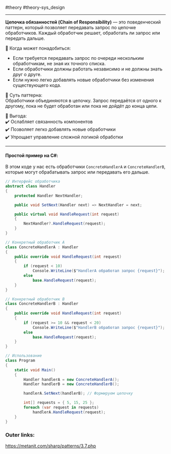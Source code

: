 #theory #theory-sys_design
 
---
**Цепочка обязанностей (Chain of Responsibility)** — это поведенческий паттерн, который позволяет передавать запрос по цепочке обработчиков. Каждый обработчик решает, обработать ли запрос или передать дальше.

📌 Когда может понадобиться:  
- Если требуется передавать запрос по очереди нескольким обработчикам, не зная их точного списка.  
- Если обработчики должны работать независимо и не должны знать друг о друге.  
- Если нужно легко добавлять новые обработчики без изменения существующего кода.

📌 Суть паттерна:  
Обработчики объединяются в цепочку. Запрос передаётся от одного к другому, пока не будет обработан или пока не дойдёт до конца цепи.

📌 Выгода:  
✔️ Ослабляет связанность компонентов  
✔️ Позволяет легко добавлять новые обработчики  
✔️ Упрощает управление сложной логикой обработки  

---
#### Простой пример на C#:
В этом коде у нас есть обработчики `ConcreteHandlerA` и `ConcreteHandlerB`, которые могут обрабатывать запрос или передавать его дальше.

```csharp
// Интерфейс обработчика
abstract class Handler
{
    protected Handler NextHandler;

    public void SetNext(Handler next) => NextHandler = next;

    public virtual void HandleRequest(int request)
    {
        NextHandler?.HandleRequest(request);
    }
}

// Конкретный обработчик A
class ConcreteHandlerA : Handler
{
    public override void HandleRequest(int request)
    {
        if (request < 10)
            Console.WriteLine($"HandlerA обработал запрос {request}");
        else
            base.HandleRequest(request);
    }
}

// Конкретный обработчик B
class ConcreteHandlerB : Handler
{
    public override void HandleRequest(int request)
    {
        if (request >= 10 && request < 20)
            Console.WriteLine($"HandlerB обработал запрос {request}");
        else
            base.HandleRequest(request);
    }
}

// Использование
class Program
{
    static void Main()
    {
        Handler handlerA = new ConcreteHandlerA();
        Handler handlerB = new ConcreteHandlerB();

        handlerA.SetNext(handlerB); // Формируем цепочку

        int[] requests = { 5, 15, 25 };
        foreach (var request in requests)
            handlerA.HandleRequest(request);
    }
}
````

### Outer links:
https://metanit.com/sharp/patterns/3.7.php